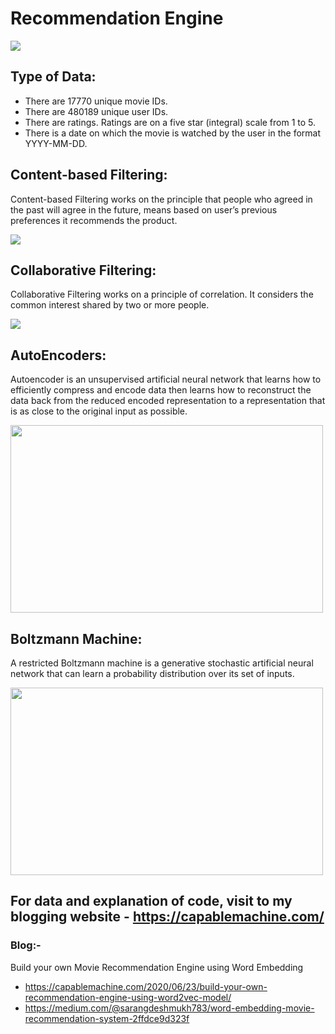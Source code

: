 # Recommendation Engine 

<img src = "https://i0.wp.com/capablemachine.com/wp-content/uploads/2020/06/image-17.png?w=750&ssl=1"/>

## Type of Data:
- There are 17770 unique movie IDs.
- There are 480189 unique user IDs.
- There are ratings. Ratings are on a five star (integral) scale from 1 to 5.
- There is a date on which the movie is watched by the user in the format YYYY-MM-DD.


## Content-based Filtering:

Content-based Filtering works on the principle that people who agreed in the past will agree in the future, means based on user’s previous preferences it recommends the product.

<img 
src = "https://i2.wp.com/capablemachine.com/wp-content/uploads/2020/05/image-109.png?w=750&ssl=1" />

## Collaborative Filtering:

Collaborative Filtering works on a principle of correlation. It considers the common interest shared by two or more people.

<img  src  = "https://i0.wp.com/capablemachine.com/wp-content/uploads/2020/05/image-107.png?w=750&ssl=1"/>

## AutoEncoders:

Autoencoder is an unsupervised artificial neural network that learns how to efficiently compress and encode data then learns how to reconstruct the data back from the reduced encoded representation to a representation that is as close to the original input as possible.

<img height = "300" width = "500" src = "https://miro.medium.com/max/4108/1*grRsUONFkqam-cyUltptwA.png"/>


## Boltzmann Machine:

A restricted Boltzmann machine is a generative stochastic artificial neural network that can learn a probability distribution over its set of inputs. 

<img height = "300" width = "500" src = "https://miro.medium.com/max/1760/1*ZY4c980_7MfEMYTIi6jvTw.png"/>

## For data and explanation of code, visit to my blogging website - https://capablemachine.com/

### Blog:-
Build your own Movie Recommendation Engine using Word Embedding
- https://capablemachine.com/2020/06/23/build-your-own-recommendation-engine-using-word2vec-model/
- https://medium.com/@sarangdeshmukh783/word-embedding-movie-recommendation-system-2ffdce9d323f
